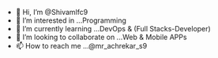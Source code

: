 - 👋 Hi, I’m @Shivamlfc9
- 👀 I’m interested in ...Programming
- 🌱 I’m currently learning ...DevOps & (Full Stacks-Developer)
- 💞️ I’m looking to collaborate on ...Web & Mobile APPs
- 📫 How to reach me ...@mr_achrekar_s9

<!---
Shivamlfc9/Shivamlfc9 is a ✨ special ✨ repository because its `README.md` (this file) appears on your GitHub profile.
You can click the Preview link to take a look at your changes.
--->
